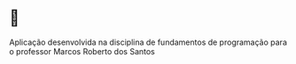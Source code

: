 # :snake:
Aplicação desenvolvida na disciplina de fundamentos de programação para o professor Marcos Roberto dos Santos
